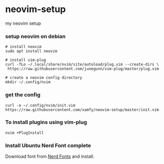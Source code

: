 # neovim-setup
my neovim setup

### setup neovim on debian
```shell
# install neovim
sudo apt install neovim

# install vim-plug
curl -fLo ~/.local/share/nvim/site/autoload/plug.vim --create-dirs \
 https://raw.githubusercontent.com/junegunn/vim-plug/master/plug.vim

# create a neovim config directory
mkdir ~/.config/nvim
```

### get the config
```
curl -o ~/.config/nvim/init.vim https://raw.githubusercontent.com/xamfy/neovim-setup/master/init.vim
```

### To install plugins using vim-plug
```
nvim +PlugInstall
```

### Install Ubuntu Nerd Font complete
Download font from [Nerd Fonts](https://github.com/ryanoasis/nerd-fonts/tree/master/patched-fonts/Ubuntu/Regular/complete) and install.
